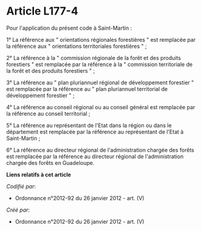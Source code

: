 # Article L177-4

Pour l'application du présent code à Saint-Martin : 

1° La référence aux " orientations régionales forestières " est remplacée par la référence aux " orientations territoriales
forestières " ; 

2° La référence à la " commission régionale de la forêt et des produits forestiers " est remplacée par la référence à la "
commission territoriale de la forêt et des produits forestiers " ; 

3° La référence au " plan pluriannuel régional de développement forestier " est remplacée par la référence au " plan
pluriannuel territorial de développement forestier " ; 

4° La référence au conseil régional ou au conseil général est remplacée par la référence au conseil territorial ; 

5° La référence au représentant de l'Etat dans la région ou dans le département est remplacée par la référence au
représentant de l'Etat à Saint-Martin ; 

6° La référence au directeur régional de l'administration chargée des forêts est remplacée par la référence au directeur
régional de l'administration chargée des forêts en Guadeloupe.

**Liens relatifs à cet article**

_Codifié par_:

  - Ordonnance n°2012-92 du 26 janvier 2012 - art. (V)

_Créé par_:

  - Ordonnance n°2012-92 du 26 janvier 2012 - art. (V)
